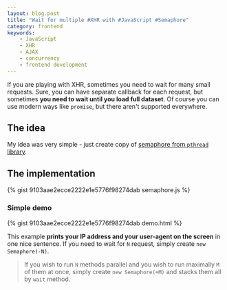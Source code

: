 ```yaml
---
layout: blog.post
title: "Wait for multiple #XHR with #JavaScript #Semaphore"
category: frontend
keywords:
    - JavaScript
    - XHR
    - AJAX
    - concurrency
    - frontend development
---
```


If you are playing with XHR, sometimes you need to wait for many small requests.
Sure, you can have separate callback for each request, but sometimes **you need to wait until you load full dataset**.
Of course you can use modern ways like `promise`, but there aren't supported everywhere.


## The idea

My idea was very simple - just create copy of [semaphore from `pthread` library].


## The implementation

{% gist 9103aae2ecce2222e1e5776f98274dab semaphore.js %}


### Simple demo

{% gist 9103aae2ecce2222e1e5776f98274dab demo.html %}

This example **prints your IP address and your user-agent on the screen** in one nice sentence.
If you need to wait for `N` request, simply create `new Semaphore(-N)`.

> If you wish to run `N` methods parallel and you wish to run maximally `M` of them at once,
> simply create `new Semaphore(+M)` and stacks them all by `wait` method.



[semaphore from `pthread` library]:https://www.google.com/search?q=semaphore+pthread
